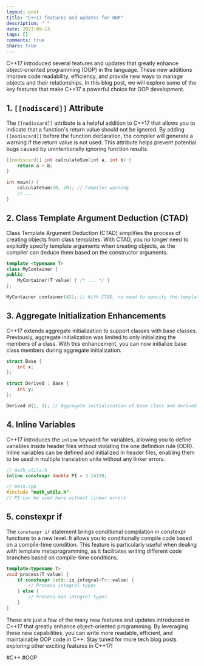 ```yaml
---
layout: post
title: "C++17 features and updates for OOP"
description: " "
date: 2023-09-13
tags: []
comments: true
share: true
---
```


C++17 introduced several features and updates that greatly enhance object-oriented programming (OOP) in the language. These new additions improve code readability, efficiency, and provide new ways to manage objects and their relationships. In this blog post, we will explore some of the key features that make C++17 a powerful choice for OOP development.

## 1. `[[nodiscard]]` Attribute

The `[[nodiscard]]` attribute is a helpful addition to C++17 that allows you to indicate that a function's return value should not be ignored. By adding `[[nodiscard]]` before the function declaration, the compiler will generate a warning if the return value is not used. This attribute helps prevent potential bugs caused by unintentionally ignoring function results.

```cpp
[[nodiscard]] int calculateSum(int a, int b) {
    return a + b;
}

int main() {
    calculateSum(10, 20); // Compiler warning
    // ...
}
```

## 2. Class Template Argument Deduction (CTAD)

Class Template Argument Deduction (CTAD) simplifies the process of creating objects from class templates. With CTAD, you no longer need to explicitly specify template arguments when creating objects, as the compiler can deduce them based on the constructor arguments.

```cpp
template <typename T>
class MyContainer {
public:
    MyContainer(T value) { /* ... */ }
};

MyContainer container(42); // With CTAD, no need to specify the template argument
```

## 3. Aggregate Initialization Enhancements

C++17 extends aggregate initialization to support classes with base classes. Previously, aggregate initialization was limited to only initializing the members of a class. With this enhancement, you can now initialize base class members during aggregate initialization.

```cpp
struct Base {
    int x;
};

struct Derived : Base {
    int y;
};

Derived d{1, 2}; // Aggregate initialization of base class and derived class members
```

## 4. Inline Variables

C++17 introduces the `inline` keyword for variables, allowing you to define variables inside header files without violating the one definition rule (ODR). Inline variables can be defined and initialized in header files, enabling them to be used in multiple translation units without any linker errors.

```cpp
// math_utils.h
inline constexpr double PI = 3.14159;

// main.cpp
#include "math_utils.h"
// PI can be used here without linker errors
```

## 5. constexpr if

The `constexpr if` statement brings conditional compilation in constexpr functions to a new level. It allows you to conditionally compile code based on a compile-time condition. This feature is particularly useful when dealing with template metaprogramming, as it facilitates writing different code branches based on compile-time conditions.

```cpp
template<typename T>
void process(T value) {
    if constexpr (std::is_integral<T>::value) {
        // Process integral types
    } else {
        // Process non-integral types
    }
}
```

These are just a few of the many new features and updates introduced in C++17 that greatly enhance object-oriented programming. By leveraging these new capabilities, you can write more readable, efficient, and maintainable OOP code in C++. Stay tuned for more tech blog posts exploring other exciting features in C++17!

#C++ #OOP